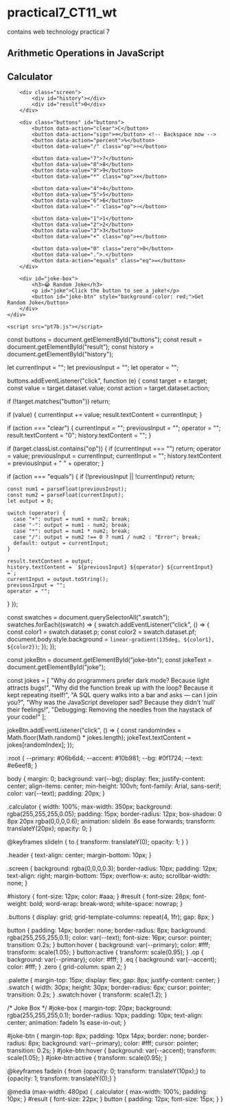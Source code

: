 # practical7_CT11_wt
contains web technology practical 7
<!DOCTYPE html>
<html>
<head>
  <title>Arithmetic Operations</title>
</head>
<body>
  <h2>Arithmetic Operations in JavaScript</h2>
  <script>

    let num1 = parseFloat(prompt("Enter first number:"));
    let num2 = parseFloat(prompt("Enter second number:"));

    
    let sum = num1 + num2;
    let difference = num1 - num2;
    let product = num1 * num2;
    let quotient = num1 / num2;

    
    document.write("<h3>Results:</h3>");
    document.write("Addition: " + sum + "<br>");
    document.write("Subtraction: " + difference + "<br>");
    document.write("Multiplication: " + product + "<br>");
    document.write("Division: " + quotient.toFixed(2));
  </script>
</body>
</html>







<!DOCTYPE html>
<html lang="en">
<head>
    <meta charset="UTF-8">
    <meta name="viewport" content="width=device-width, initial-scale=1.0">
    <title>Calculator</title>
    <link rel="stylesheet" href="pt7b.css">
</head>
<body>
    <div class="calculator">
        <div class="header">
            <h2>Calculator</h2>
        </div>

        <div class="screen">
            <div id="history"></div>
            <div id="result">0</div>
        </div>

        <div class="buttons" id="buttons">
            <button data-action="clear">C</button>
            <button data-action="sign">⌫</button> <!-- Backspace now -->
            <button data-action="percent">%</button>
            <button data-value="/" class="op">÷</button>

            <button data-value="7">7</button>
            <button data-value="8">8</button>
            <button data-value="9">9</button>
            <button data-value="*" class="op">×</button>

            <button data-value="4">4</button>
            <button data-value="5">5</button>
            <button data-value="6">6</button>
            <button data-value="-" class="op">−</button>

            <button data-value="1">1</button>
            <button data-value="2">2</button>
            <button data-value="3">3</button>
            <button data-value="+" class="op">+</button>

            <button data-value="0" class="zero">0</button>
            <button data-value=".">.</button>
            <button data-action="equals" class="eq">=</button>
        </div>

        <div id="joke-box">
            <h3>😂 Random Joke</h3>
            <p id="joke">Click the button to see a joke!</p>
            <button id="joke-btn" style="background-color: red;">Get Random Joke</button>
        </div>
    </div>

    <script src="pt7b.js"></script>
</body>
</html>




const buttons = document.getElementById("buttons");
const result = document.getElementById("result");
const history = document.getElementById("history");

let currentInput = "";
let previousInput = "";
let operator = "";

buttons.addEventListener("click", function (e) {
  const target = e.target;
  const value = target.dataset.value;
  const action = target.dataset.action;

  if (!target.matches("button")) return;

  if (value) {
    currentInput += value;
    result.textContent = currentInput;
  }

  if (action === "clear") {
    currentInput = "";
    previousInput = "";
    operator = "";
    result.textContent = "0";
    history.textContent = "";
  }

  if (target.classList.contains("op")) {
    if (currentInput === "") return;
    operator = value;
    previousInput = currentInput;
    currentInput = "";
    history.textContent = previousInput + " " + operator;
  }

  if (action === "equals") {
    if (!previousInput || !currentInput) return;

    const num1 = parseFloat(previousInput);
    const num2 = parseFloat(currentInput);
    let output = 0;

    switch (operator) {
      case "+": output = num1 + num2; break;
      case "-": output = num1 - num2; break;
      case "*": output = num1 * num2; break;
      case "/": output = num2 !== 0 ? num1 / num2 : "Error"; break;
      default: output = currentInput;
    }

    result.textContent = output;
    history.textContent = `${previousInput} ${operator} ${currentInput} =`;
    currentInput = output.toString();
    previousInput = "";
    operator = "";
  }
});

const swatches = document.querySelectorAll(".swatch");
swatches.forEach((swatch) => {
  swatch.addEventListener("click", () => {
    const color1 = swatch.dataset.p;
    const color2 = swatch.dataset.pf;
    document.body.style.background = `linear-gradient(135deg, ${color1}, ${color2})`;
  });
});

const jokeBtn = document.getElementById("joke-btn");
const jokeText = document.getElementById("joke");

const jokes = [
  "Why do programmers prefer dark mode? Because light attracts bugs!",
  "Why did the function break up with the loop? Because it kept repeating itself!",
  "A SQL query walks into a bar and asks — can I join you?",
  "Why was the JavaScript developer sad? Because they didn’t ‘null’ their feelings!",
  "Debugging: Removing the needles from the haystack of your code!"
];

jokeBtn.addEventListener("click", () => {
  const randomIndex = Math.floor(Math.random() * jokes.length);
  jokeText.textContent = jokes[randomIndex];
});




:root {
    --primary: #06b6d4;
    --accent: #10b981;
    --bg: #0f1724;
    --text: #e6eef8;
}

body {
    margin: 0;
    background: var(--bg);
    display: flex;
    justify-content: center;
    align-items: center;
    min-height: 100vh;
    font-family: Arial, sans-serif;
    color: var(--text);
    padding: 20px;
}

.calculator {
    width: 100%;
    max-width: 350px;
    background: rgba(255,255,255,0.05);
    padding: 15px;
    border-radius: 12px;
    box-shadow: 0 8px 20px rgba(0,0,0,0.6);
    animation: slideIn .6s ease forwards;
    transform: translateY(20px);
    opacity: 0;
}

@keyframes slideIn {
    to {
        transform: translateY(0);
        opacity: 1;
    }
}

.header {
    text-align: center;
    margin-bottom: 10px;
}

.screen {
    background: rgba(0,0,0,0.3);
    border-radius: 10px;
    padding: 12px;
    text-align: right;
    margin-bottom: 15px;
    overflow-x: auto;
    scrollbar-width: none;
}

#history {
    font-size: 12px;
    color: #aaa;
}
#result {
    font-size: 28px;
    font-weight: bold;
    word-wrap: break-word;
    white-space: nowrap;
}

.buttons {
    display: grid;
    grid-template-columns: repeat(4, 1fr);
    gap: 8px;
}

button {
    padding: 14px;
    border: none;
    border-radius: 8px;
    background: rgba(255,255,255,0.1);
    color: var(--text);
    font-size: 16px;
    cursor: pointer;
    transition: 0.2s;
}
button:hover {
    background: var(--primary);
    color: #fff;
    transform: scale(1.05);
}
button:active {
    transform: scale(0.95);
}
.op {
    background: var(--primary);
    color: #fff;
}
.eq {
    background: var(--accent);
    color: #fff;
}
.zero {
    grid-column: span 2;
}

.palette {
    margin-top: 15px;
    display: flex;
    gap: 8px;
    justify-content: center;
}
.swatch {
    width: 30px;
    height: 30px;
    border-radius: 6px;
    cursor: pointer;
    transition: 0.2s;
}
.swatch:hover {
    transform: scale(1.2);
}

/* Joke Box */
#joke-box {
    margin-top: 20px;
    background: rgba(255,255,255,0.1);
    border-radius: 10px;
    padding: 10px;
    text-align: center;
    animation: fadeIn 1s ease-in-out;
}

#joke-btn {
    margin-top: 8px;
    padding: 10px 14px;
    border: none;
    border-radius: 8px;
    background: var(--primary);
    color: #fff;
    cursor: pointer;
    transition: 0.2s;
}
#joke-btn:hover {
    background: var(--accent);
    transform: scale(1.05);
}
#joke-btn:active {
    transform: scale(0.95);
}

@keyframes fadeIn {
    from {opacity: 0; transform: translateY(10px);}
    to {opacity: 1; transform: translateY(0);}
}

@media (max-width: 480px) {
    .calculator {
        max-width: 100%;
        padding: 10px;
    }
    #result {
        font-size: 22px;
    }
    button {
        padding: 12px;
        font-size: 15px;
    }
}
